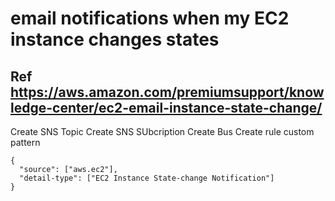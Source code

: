 # email notifications when my EC2 instance changes states
## Ref https://aws.amazon.com/premiumsupport/knowledge-center/ec2-email-instance-state-change/

Create SNS Topic
Create SNS SUbcription
Create Bus
Create rule 
custom pattern
```
{
  "source": ["aws.ec2"],
  "detail-type": ["EC2 Instance State-change Notification"]
}
```